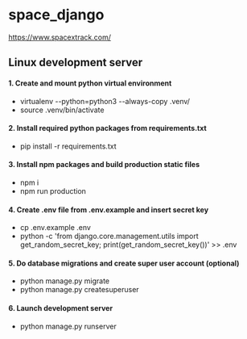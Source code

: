 # space_django 

https://www.spacextrack.com/

## Linux development server

#### 1. Create and mount python virtual environment
  - virtualenv --python=python3 --always-copy .venv/
  - source .venv/bin/activate

#### 2. Install required python packages from requirements.txt
  - pip install -r requirements.txt

#### 3. Install npm packages and build production static files
  - npm i
  - npm run production

#### 4. Create .env file from .env.example and insert secret key
  - cp .env.example .env
  - python -c 'from django.core.management.utils import get_random_secret_key; print(get_random_secret_key())' >> .env

#### 5. Do database migrations and create super user account (optional)
  - python manage.py migrate
  - python manage.py createsuperuser

#### 6. Launch development server 
  - python manage.py runserver
